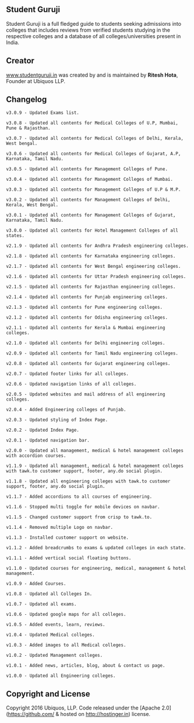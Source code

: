 ## Student Guruji

Student Guruji is a full fledged guide to students seeking admissions into colleges that includes reviews from verified students studying in the respective colleges and a database of all colleges/universities present in India.

## Creator

www.studentguruji.in was created by and is maintained by **Ritesh Hota**, Founder at Ubiquos LLP.

## Changelog

    v3.0.9 - Updated Exams list.
    
    v3.0.8 - Updated all contents for Medical Colleges of U.P, Mumbai, Pune & Rajasthan.
    
    v3.0.7 - Updated all contents for Medical Colleges of Delhi, Kerala, West bengal.
    
    v3.0.6 - Updated all contents for Medical Colleges of Gujarat, A.P, Karnataka, Tamil Nadu.
    
    v3.0.5 - Updated all contents for Management Colleges of Pune.
    
    v3.0.4 - Updated all contents for Management Colleges of Mumbai.
    
    v3.0.3 - Updated all contents for Management Colleges of U.P & M.P.
    
    v3.0.2 - Updated all contents for Management Colleges of Delhi, Kerala, West Bengal.
    
    v3.0.1 - Updated all contents for Management Colleges of Gujarat, Karnataka, Tamil Nadu.
    
    v3.0.0 - Updated all contents for Hotel Management Colleges of all states.
    
    v2.1.9 - Updated all contents for Andhra Pradesh engineering colleges.
    
    v2.1.8 - Updated all contents for Karnataka engineering colleges.
    
    v2.1.7 - Updated all contents for West Bengal engineering colleges.
    
    v2.1.6 - Updated all contents for Uttar Pradesh engineering colleges.
    
    v2.1.5 - Updated all contents for Rajasthan engineering colleges.
    
    v2.1.4 - Updated all contents for Punjab engineering colleges.
    
    v2.1.3 - Updated all contents for Pune engineering colleges.
    
    v2.1.2 - Updated all contents for Odisha engineering colleges.
    
    v2.1.1 - Updated all contents for Kerala & Mumbai engineering colleges.
    
    v2.1.0 - Updated all contents for Delhi engineering colleges.
    
    v2.0.9 - Updated all contents for Tamil Nadu engineering colleges.
    
    v2.0.8 - Updated all contents for Gujarat engineering colleges.
    
    v2.0.7 - Updated footer links for all colleges.
    
    v2.0.6 - Updated navigation links of all colleges.
    
    v2.0.5 - Updated websites and mail address of all engineering colleges.
    
    v2.0.4 - Added Engineering colleges of Punjab.
    
    v2.0.3 - Updated styling of Index Page.
    
    v2.0.2 - Updated Index Page.
    
    v2.0.1 - Updated navigation bar.

    v2.0.0 - Updated all management, medical & hotel management colleges with accordion courses.

    v1.1.9 - Updated all management, medical & hotel management colleges with tawk.to customer support, footer, any.do social plugin.

    v1.1.8 - Updated all engineering colleges with tawk.to customer support, footer, any.do social plugin.

    v1.1.7 - Added accordions to all courses of engineering.

    v1.1.6 - Stopped multi toggle for mobile devices on navbar.

    v1.1.5 - Changed customer support from crisp to tawk.to.

    v1.1.4 - Removed multiple Logo on navbar.

    v1.1.3 - Installed customer support on website.

    v1.1.2 - Added breadcrumbs to exams & updated colleges in each state.

    v1.1.1 - Added vertical social floating buttons.

    v1.1.0 - Updated courses for engineering, medical, management & hotel management.

    v1.0.9 - Added Courses.

    v1.0.8 - Updated all Colleges In.

    v1.0.7 - Updated all exams.

    v1.0.6 - Updated google maps for all colleges.

    v1.0.5 - Added events, learn, reviews.

    v1.0.4 - Updated Medical colleges.

    v1.0.3 - Added images to all Medical colleges.

    v1.0.2 - Updated Management colleges.

    v1.0.1 - Added news, articles, blog, about & contact us page.

    v1.0.0 - Updated all Engineering colleges.

## Copyright and License

Copyright 2016 Ubiquos, LLP. Code released under the [Apache 2.0](https://github.com/ & hosted on http://hostinger.in) license.